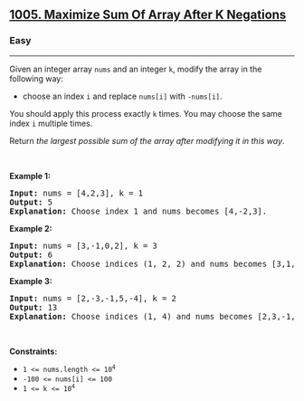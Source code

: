 <h2><a href="https://leetcode.com/problems/maximize-sum-of-array-after-k-negations/">1005. Maximize Sum Of Array After K Negations</a></h2><h3>Easy</h3><hr><div style="user-select: auto;"><p style="user-select: auto;">Given an integer array <code style="user-select: auto;">nums</code> and an integer <code style="user-select: auto;">k</code>, modify the array in the following way:</p>

<ul style="user-select: auto;">
	<li style="user-select: auto;">choose an index <code style="user-select: auto;">i</code> and replace <code style="user-select: auto;">nums[i]</code> with <code style="user-select: auto;">-nums[i]</code>.</li>
</ul>

<p style="user-select: auto;">You should apply this process exactly <code style="user-select: auto;">k</code> times. You may choose the same index <code style="user-select: auto;">i</code> multiple times.</p>

<p style="user-select: auto;">Return <em style="user-select: auto;">the largest possible sum of the array after modifying it in this way</em>.</p>

<p style="user-select: auto;">&nbsp;</p>
<p style="user-select: auto;"><strong style="user-select: auto;">Example 1:</strong></p>

<pre style="user-select: auto;"><strong style="user-select: auto;">Input:</strong> nums = [4,2,3], k = 1
<strong style="user-select: auto;">Output:</strong> 5
<strong style="user-select: auto;">Explanation:</strong> Choose index 1 and nums becomes [4,-2,3].
</pre>

<p style="user-select: auto;"><strong style="user-select: auto;">Example 2:</strong></p>

<pre style="user-select: auto;"><strong style="user-select: auto;">Input:</strong> nums = [3,-1,0,2], k = 3
<strong style="user-select: auto;">Output:</strong> 6
<strong style="user-select: auto;">Explanation:</strong> Choose indices (1, 2, 2) and nums becomes [3,1,0,2].
</pre>

<p style="user-select: auto;"><strong style="user-select: auto;">Example 3:</strong></p>

<pre style="user-select: auto;"><strong style="user-select: auto;">Input:</strong> nums = [2,-3,-1,5,-4], k = 2
<strong style="user-select: auto;">Output:</strong> 13
<strong style="user-select: auto;">Explanation:</strong> Choose indices (1, 4) and nums becomes [2,3,-1,5,4].
</pre>

<p style="user-select: auto;">&nbsp;</p>
<p style="user-select: auto;"><strong style="user-select: auto;">Constraints:</strong></p>

<ul style="user-select: auto;">
	<li style="user-select: auto;"><code style="user-select: auto;">1 &lt;= nums.length &lt;= 10<sup style="user-select: auto;">4</sup></code></li>
	<li style="user-select: auto;"><code style="user-select: auto;">-100 &lt;= nums[i] &lt;= 100</code></li>
	<li style="user-select: auto;"><code style="user-select: auto;">1 &lt;= k &lt;= 10<sup style="user-select: auto;">4</sup></code></li>
</ul>
</div>